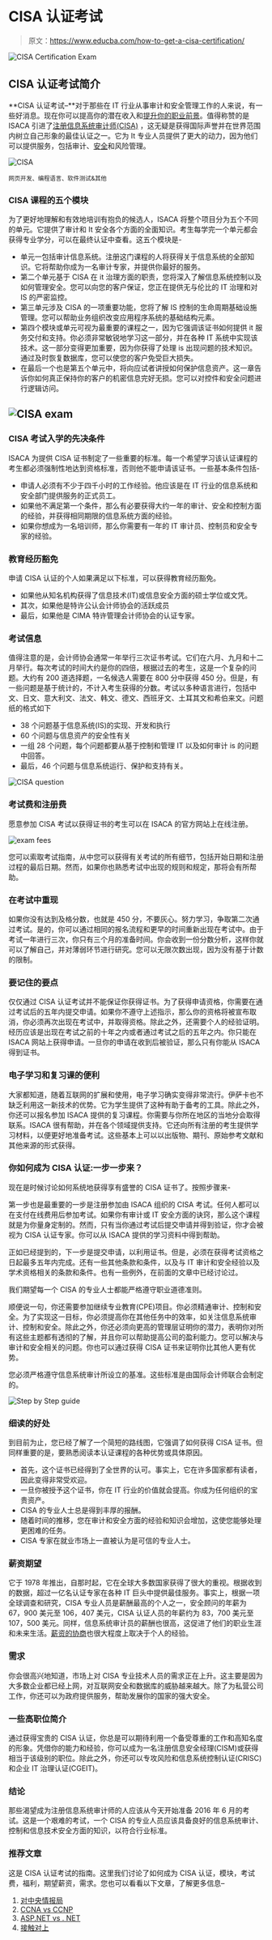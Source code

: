 # CISA 认证考试

> 原文：<https://www.educba.com/how-to-get-a-cisa-certification/>

![CISA Certification Exam](img/b4b620b8a33f9a062e2294e73c94fbac.png)



## CISA 认证考试简介

**CISA 认证考试–**对于那些在 IT 行业从事审计和安全管理工作的人来说，有一些好消息。现在你可以提高你的潜在收入和[提升你的职业前景](https://www.educba.com/boost-your-career-prospects/)。值得称赞的是 ISACA 引进了[注册信息系统审计师(CISA)](http://www.isaca.org/certification/cisa-certified-information-systems-auditor/pages/default.aspx) ，这无疑是获得国际声誉并在世界范围内树立自己形象的最佳认证之一。它为 It 专业人员提供了更大的动力，因为他们可以提供服务，包括审计、[安全](https://www.educba.com/cyber-security-tools/)和风险管理。

![CISA](img/5bdd9e095232838fd96bd9e5ae8777e8.png)



<small>网页开发、编程语言、软件测试&其他</small>

### CISA 课程的五个模块

为了更好地理解和有效地培训有抱负的候选人，ISACA 将整个项目分为五个不同的单元。它提供了审计和 It 安全各个方面的全面知识。考生每学完一个单元都会获得专业学分，可以在最终认证中查看。这五个模块是-

*   单元一包括审计信息系统。注册这门课程的人将获得关于信息系统的全部知识。它将帮助你成为一名审计专家，并提供你最好的服务。
*   第二个单元基于 CISA 在 it 治理方面的职责，您将深入了解信息系统控制以及如何管理安全。您可以向您的客户保证，您正在提供无与伦比的 IT 治理和对 IS 的严密监控。
*   第三单元涉及 CISA 的一项重要功能，您将了解 IS 控制的生命周期基础设施管理。您可以帮助业务组织改变应用程序系统的基础结构元素。
*   第四个模块或单元可视为最重要的课程之一，因为它强调该证书如何提供 it 服务交付和支持。你必须非常敏锐地学习这一部分，并在各种 IT 系统中实现该技术。这一部分变得更加重要，因为你获得了处理 is 出现问题的技术知识。通过及时恢复数据库，您可以使您的客户免受巨大损失。
*   在最后一个也是第五个单元中，将向应试者讲授如何保护信息资产。这一章告诉你如何真正保持你的客户的机密信息完好无损。您可以对控件和安全问题进行逻辑访问。

## ![CISA exam](img/a27f7553978b0663f5c2f434f4646e68.png)



### CISA 考试入学的先决条件

ISACA 为提供 CISA 证书制定了一些重要的标准。每一个希望学习该认证课程的考生都必须强制性地达到资格标准，否则他不能申请该证书。一些基本条件包括-

*   申请人必须有不少于四千小时的工作经验。他应该是在 IT 行业的信息系统和安全部门提供服务的正式员工。
*   如果他不满足第一个条件，那么有必要获得大约一年的审计、安全和控制方面的经验，并获得相同期限的信息系统方面的经验。
*   如果你想成为一名培训师，那么你需要有一年的 IT 审计员、控制员和安全专家的经验。

### 教育经历豁免

申请 CISA 认证的个人如果满足以下标准，可以获得教育经历豁免。

*   如果他从知名机构获得了信息技术(IT)或信息安全方面的硕士学位或文凭。
*   其次，如果他是特许公认会计师协会的活跃成员
*   最后，如果他是 CIMA 特许管理会计师协会的认证专家。

### 考试信息

值得注意的是，会计师协会通常一年举行三次证书考试。它们在六月、九月和十二月举行。每次考试的时间大约是你的四倍，根据过去的考生，这是一个复杂的问题。大约有 200 道选择题，一名候选人需要在 800 分中获得 450 分。但是，有一些问题是基于统计的，不计入考生获得的分数。考试以多种语言进行，包括中文、日文、意大利文、法文、韩文、德文、西班牙文、土耳其文和希伯来文。问题纸的格式如下

*   38 个问题基于信息系统(IS)的实现、开发和执行
*   60 个问题与信息资产的安全性有关
*   一组 28 个问题，每个问题都要从基于控制和管理 IT 以及如何审计 is 的问题中回答。
*   最后，46 个问题与信息系统运行、保护和支持有关。

![CISA question](img/fa78db54fd64d4e491d9e8ba7014bdb8.png)



### 考试费和注册费

愿意参加 CISA 考试以获得证书的考生可以在 ISACA 的官方网站上在线注册。

![exam fees](img/0b350ccb2074544c335018464272636a.png)



您可以索取考试指南，从中您可以获得有关考试的所有细节，包括开始日期和注册过程的最后日期。然而，如果你也熟悉考试中出现的规则和规定，那将会有所帮助。

### 在考试中重现

如果你没有达到及格分数，也就是 450 分，不要灰心。努力学习，争取第二次通过考试。是的，你可以通过相同的报名流程和更早的时间重新出现在考试中。由于考试一年进行三次，你只有三个月的准备时间。你会收到一份分数分析，这样你就可以了解自己，并对薄弱环节进行研究。您可以无限次数出现，因为没有基于计数的限制。

### 要记住的要点

仅仅通过 CISA 认证考试并不能保证你获得证书。为了获得申请资格，你需要在通过考试后的五年内提交申请。如果你不遵守上述指示，那么你的资格将被宣布取消，你必须再次出现在考试中，并取得资格。除此之外，还需要个人的经验证明。经历应该是出现在考试之前的十年之内或者通过考试之后的五年之内。你只能在 ISACA 网站上获得申请。一旦你的申请在收到后被验证，那么只有你能从 ISACA 得到证书。

### 电子学习和复习课的便利

大家都知道，随着互联网的扩展和使用，电子学习确实变得非常流行。伊萨卡也不缺乏利用这一新技术的优势。它为学生提供了这种有助于备考的工具。除此之外，你还可以报名参加 ISACA 提供的复习课程。你需要与你所在地区的当地分会取得联系。ISACA 很有帮助，并在各个领域提供支持。它还向所有注册的考生提供学习材料，以便更好地准备考试。这些基本上可以以出版物、期刊、原始参考文献和其他来源的形式获得。

### 你如何成为 CISA 认证:一步一步来？

现在是时候讨论如何系统地获得享有盛誉的 CISA 证书了。按照步骤来-

第一步也是最重要的一步是注册参加由 ISACA 组织的 CISA 考试。任何人都可以在支付在线费用后参加考试。如果你有审计或 IT 安全方面的诀窍，那么这个课程就是为你量身定制的。然而，只有当你通过考试后提交申请并得到验证，你才会被视为 CISA 认证专家。你可以从 ISACA 提供的学习资料中得到帮助。

正如已经提到的，下一步是提交申请，以利用证书。但是，必须在获得考试资格之日起最多五年内完成。还有一些其他条款和条件，以及与 IT 审计和安全经验以及学术资格相关的条款和条件。也有一些例外，在前面的文章中已经讨论过。

我们期望每一个 CISA 的专业人士都能严格遵守职业道德准则。

顺便说一句，你还需要参加继续专业教育(CPE)项目。你必须精通审计、控制和安全。为了实现这一目标，你必须提高你在其他任务中的效率，如关注信息系统审计、控制和安全。除此之外，你还必须向更高的管理层证明你的潜力，表明你对所有这些主题都有透彻的了解，并且你可以帮助提高公司的盈利能力。您可以解决与审计和安全相关的问题。你也可以通过获得 CISA 证书来证明你比其他人更有优势。

您必须严格遵守信息系统审计所设立的基准。这些标准是由国际会计师联合会制定的。

![Step by Step guide](img/7999cf9474a03af39e916afb03e5c006.png)



### 细读的好处

到目前为止，您已经了解了一个简短的路线图，它强调了如何获得 CISA 证书。但同样重要的是，要熟悉阅读本认证课程的各种优势或具体原因。

*   首先，这个证书已经得到了全世界的认可。事实上，它在许多国家都有读者，因此变得非常受欢迎。
*   一旦你被授予这个证书，你在 IT 行业的价值就会提高。你成为任何组织的宝贵资产。
*   CISA 的专业人士总是得到丰厚的报酬。
*   随着时间的推移，您在审计和安全方面的经验和知识会增加，这使您能够处理更困难的任务。
*   CISA 专家在就业市场上一直被认为是可信的专业人士。

### 薪资期望

它于 1978 年推出，自那时起，它在全球大多数国家获得了很大的重视。根据收到的数据，超过一亿名认证专家在各种 IT 巨头中提供最佳服务。事实上，根据一项全球调查和研究，CISA 专业人员是薪酬最高的个人之一，安全顾问的年薪为 67，900 美元至 106，407 美元，CISA 认证人员的年薪约为 83，700 美元至 107，500 美元。同样，信息系统审计员的薪酬也很高，这促进了他们的职业生涯和未来生活。[薪资的协商](https://www.educba.com/salary-raise-expectations/)也很大程度上取决于个人的经验。

### 需求

你会很高兴地知道，市场上对 CISA 专业技术人员的需求正在上升。这主要是因为大多数企业都已经上网，对互联网安全和数据库的威胁越来越大。除了为私营公司工作，你还可以为政府提供服务，帮助发展你的国家的强大安全。

### 一些高职位简介

通过获得宝贵的 CISA 认证，你总是可以期待利用一个备受尊重的工作和高知名度的形象。凭借你的能力和经验，你可以成为一名注册信息安全经理(CISM)或获得相当于该级别的职位。除此之外，你还可以专攻风险和信息系统控制认证(CRISC)和企业 IT 治理认证(CGEIT)。

### 结论

那些渴望成为注册信息系统审计师的人应该从今天开始准备 2016 年 6 月的考试。这是一个艰难的考试，一个 CISA 的专业人员应该具备良好的信息系统审计、控制和信息技术安全方面的知识，以符合行业标准。

### 推荐文章

这是 CISA 认证考试的指南。这里我们讨论了如何成为 CISA 认证，模块，考试费，福利，期望薪资，需求。您也可以看看以下文章，了解更多信息–

1.  [对中央情报局](https://www.educba.com/cisa-vs-cia/)
2.  [CCNA vs CCNP](https://www.educba.com/ccna-vs-ccnp/)
3.  [ASP.NET vs . NET](https://www.educba.com/asp-dot-net-vs-dot-net/)
4.  [接触对上](https://www.educba.com/acca-vs-cima/)





